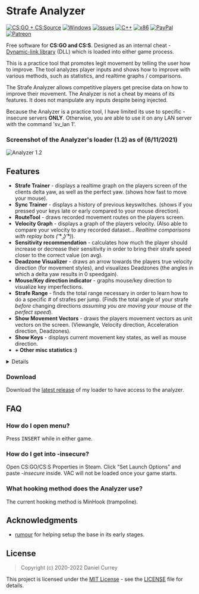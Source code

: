 # Strafe Analyzer
[![CS:GO + CS:Source](https://img.shields.io/badge/game-CS:GO%20+%20CS:Source-yellow.svg?style=plastic)](https://store.steampowered.com/app/730/CounterStrike_Global_Offensive/) 
[![Windows](https://img.shields.io/badge/platform-Windows-0078d7.svg?style=plastic)](https://en.wikipedia.org/wiki/Microsoft_Windows) 
[![issues](https://img.shields.io/github/issues/spicy/StrafeAnalyzer.svg?style=plastic)](https://github.com/spicy/StrafeAnalyzer/issues)
[![C++](https://img.shields.io/badge/language-C%2B%2B-%23f34b7d.svg?style=plastic)](https://en.wikipedia.org/wiki/C%2B%2B) 
[![x86](https://img.shields.io/badge/arch-x86-red.svg?style=plastic)](https://en.wikipedia.org/wiki/X86)
[![PayPal](https://img.shields.io/badge/donate-PayPal-104098.svg?style=plastic&logo=PayPal)](https://paypal.me/spicycurrey)
[![Patreon](https://img.shields.io/badge/support%20me-Patreon-104098.svg?style=plastic&logo=Patreon)](https://www.patreon.com/spicycurrey)

Free software for **CS:GO and CS:S**. Designed as an internal cheat - [Dynamic-link library](https://en.wikipedia.org/wiki/Dynamic-link_library) (DLL) which is loaded into either game process.

This is a practice tool that promotes legit movement by telling the user how to improve. The tool analyzes player inputs and shows how to improve with various methods, such as statistics, and realtime graphs / comparisons.

The Strafe Analyzer allows competitive players get precise data on how to improve their movement. The Analyzer is not a cheat by means of its features. It does not manipulate any inputs despite being injected.

Because the Analyzer is a practice tool, I have limited its use to specific -insecure servers **ONLY**. Otherwise, you are able to use it on any LAN server with the command 'sv_lan 1'.

### Screenshot of the Analyzer's loader (1.2) as of (6/11/2021)
![Analyzer 1.2](https://github.com/spicy/StrafeAnalyzer/blob/master/loader.png?raw=true)

## Features
*   **Strafe Trainer** - displays a realtime graph on the players screen of the clients delta yaw, as well as the perfect yaw. (shows how fast to move your mouse).
*   **Sync Trainer** - displays a history of previous keyswitches. (shows if you pressed your keys late or early compared to your mouse direction).
*   **RouteTool** - draws recorded movement routes on the players screen.
*   **Velocity Graph** - displays a graph of the players velocity. (Also able to compare your velocity to any recorded dataset... *Realtime comparisons with replay bots ( ͡° ͜ʖ ͡°)*).
*   **Sensitivity recommendation** - calculates how much the player should increase or decrease their sensitivity in order to bring their strafe speed closer to the correct value (on avg).
*   **Deadzone Visualizer** - draws an arrow towards the players true velocity direction (for movement styles), and visualizes Deadzones (the angles in which a delta yaw results in 0 speedgain).
*   **Mouse/Key direction indicator** - graphs mouse/key direction to visualize key imperfections.
*   **Strafe Range** - finds the total range necessary in order to learn how to do a specific # of strafes per jump. (Finds the total angle of your strafe *before* changing directions *assuming you are moving your mouse at the perfect speed*).
*   **Show Movement Vectors** - draws the players movement vectors as unit vectors on the screen. (Viewangle, Velocity direction, Acceleration direction, Deadzones).
*   **Show Keys** - displays current movement key states, as well as mouse direction.
*   **+ Other misc statistics :)**

<details>

*   **+ changeable UI positions for most features** 

</details>

### Download

Download the [latest release](https://github.com/spicy/StrafeAnalyzer/releases/latest) of my loader to have access to the analyzer.

## FAQ
### How do I open menu?
Press <kbd>INSERT</kbd> while in either game.

### How do I get into -insecure?
Open CS:GO/CS:S Properties in Steam. Click "Set Launch Options" and paste *-insecure* inside. VAC will not be loaded once your game starts.

### What hooking method does the Analyzer use?
The current hooking method is MinHook (trampoline).

## Acknowledgments

*   [rumour](https://github.com/rumoura) for helping setup the base in its early stages.

## License
> Copyright (c) 2020-2022 Daniel Currey

This project is licensed under the [MIT License](https://opensource.org/licenses/mit-license.php) - see the [LICENSE](https://github.com/spicy/StrafeAnalyzer/LICENSE) file for details.
